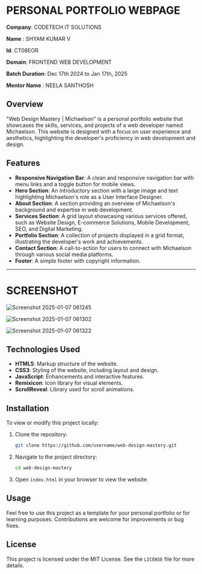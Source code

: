 
# PERSONAL PORTFOLIO WEBPAGE

**Company**: CODETECH IT SOLUTIONS  

**Name**  : SHYAM KUMAR V 

**Id**: CT08EOR 

**Domain**: FRONTEND WEB DEVELOPMENT   

**Batch Duration**: Dec 17th 2024 to Jan 17th, 2025 

**Mentor Name** : NEELA SANTHOSH



## Overview

"Web Design Mastery | Michaelson" is a personal portfolio website that showcases the skills, services, and projects of a web developer named Michaelson. This website is designed with a focus on user experience and aesthetics, highlighting the developer's proficiency in web development and design.

## Features

- **Responsive Navigation Bar**: A clean and responsive navigation bar with menu links and a toggle button for mobile views.
- **Hero Section**: An introductory section with a large image and text highlighting Michaelson's role as a User Interface Designer.
- **About Section**: A section providing an overview of Michaelson's background and expertise in web development.
- **Services Section**: A grid layout showcasing various services offered, such as Website Design, E-commerce Solutions, Mobile Development, SEO, and Digital Marketing.
- **Portfolio Section**: A collection of projects displayed in a grid format, illustrating the developer's work and achievements.
- **Contact Section**: A call-to-action for users to connect with Michaelson through various social media platforms.
- **Footer**: A simple footer with copyright information.
---

# SCREENSHOT
![Screenshot 2025-01-07 061245](https://github.com/user-attachments/assets/1c9d7bee-41c7-4d64-9d51-62ddbb82f454) 


![Screenshot 2025-01-07 061302](https://github.com/user-attachments/assets/887e7e7a-0fc4-4dec-a55a-a0890273d3c0) 


![Screenshot 2025-01-07 061322](https://github.com/user-attachments/assets/0d448dcb-b4d8-4311-b1d5-a9f39d4b8d7b)






## Technologies Used

- **HTML5**: Markup structure of the website.
- **CSS3**: Styling of the website, including layout and design.
- **JavaScript**: Enhancements and interactive features.
- **Remixicon**: Icon library for visual elements.
- **ScrollReveal**: Library used for scroll animations.

## Installation

To view or modify this project locally:

1. Clone the repository:
   ```bash
   git clone https://github.com/username/web-design-mastery.git
   ```
2. Navigate to the project directory:
   ```bash
   cd web-design-mastery
   ```
3. Open `index.html` in your browser to view the website.

## Usage

Feel free to use this project as a template for your personal portfolio or for learning purposes. Contributions are welcome for improvements or bug fixes.

## License

This project is licensed under the MIT License. See the `LICENSE` file for more details.
